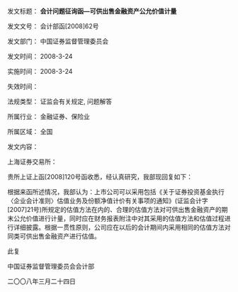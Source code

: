 发文标题： **会计问题征询函—可供出售金融资产公允价值计量**

发文文号： 会计部函[2008]62号

发文部门： 中国证券监督管理委员会

发文时间： 2008-3-24

实施时间： 2008-3-24

失效时间：

法规类型： 证监会有关规定, 问题解答

所属行业： 金融证券、保险业

所属区域： 全国

发文内容：

上海证券交易所：

贵所上证上函[2008]120号函收悉，经认真研究，我部现回复如下：

根据来函所述情况，我部认为：上市公司可以采用包括《关于证券投资基金执行〈企业会计准则〉估值业务及份额净值计价有关事项的通知》(证监会计字[2007]21号)所规定的估值方法在内的、合理的估值方法对可供出售金融资产的期末公允价值进行计量，同时应在财务报表附注中对其采用的估值方法和估值过程进行详细披露。根据一贯性原则，公司应在以后的会计期间内采用相同的估值方法对同类可供出售金融资产进行估值。

此复

中国证券监督管理委员会会计部

二〇〇八年三月二十四日
